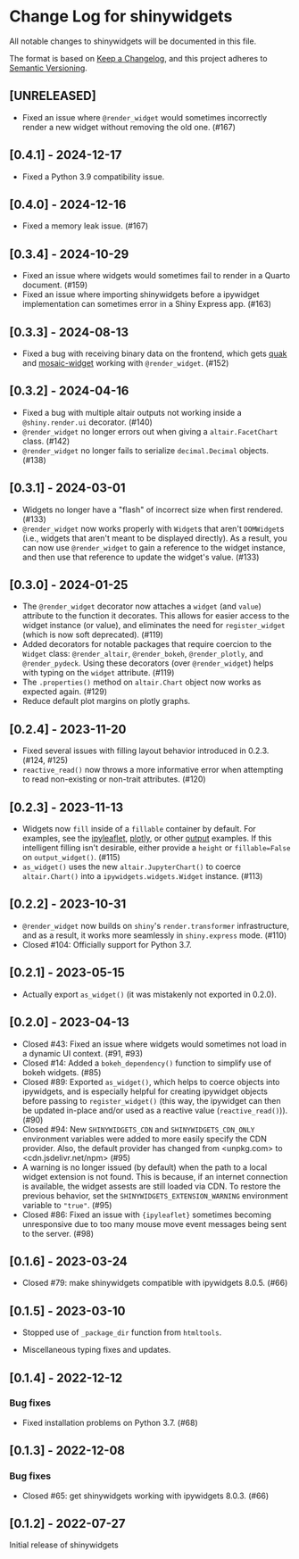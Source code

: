 # Change Log for shinywidgets

All notable changes to shinywidgets will be documented in this file.

The format is based on [Keep a Changelog](https://keepachangelog.com/en/1.0.0/),
and this project adheres to [Semantic Versioning](https://semver.org/spec/v2.0.0.html).

## [UNRELEASED]

* Fixed an issue where `@render_widget` would sometimes incorrectly render a new widget without removing the old one. (#167)

## [0.4.1] - 2024-12-17

* Fixed a Python 3.9 compatibility issue.

## [0.4.0] - 2024-12-16

* Fixed a memory leak issue. (#167)

## [0.3.4] - 2024-10-29

* Fixed an issue where widgets would sometimes fail to render in a Quarto document. (#159)
* Fixed an issue where importing shinywidgets before a ipywidget implementation can sometimes error in a Shiny Express app. (#163)

## [0.3.3] - 2024-08-13

* Fixed a bug with receiving binary data on the frontend, which gets [quak](https://github.com/manzt/quak) and [mosaic-widget](https://idl.uw.edu/mosaic/jupyter/) working with `@render_widget`. (#152)

## [0.3.2] - 2024-04-16

* Fixed a bug with multiple altair outputs not working inside a `@shiny.render.ui` decorator. (#140)
* `@render_widget` no longer errors out when giving a `altair.FacetChart` class. (#142)
* `@render_widget` no longer fails to serialize `decimal.Decimal` objects. (#138)

## [0.3.1] - 2024-03-01

* Widgets no longer have a "flash" of incorrect size when first rendered. (#133)
* `@render_widget` now works properly with `Widget`s that aren't `DOMWidget`s (i.e., widgets that aren't meant to be displayed directly). As a result, you can now use `@render_widget` to gain a reference to the widget instance, and then use that reference to update the widget's value. (#133)

## [0.3.0] - 2024-01-25

* The `@render_widget` decorator now attaches a `widget` (and `value`) attribute to the function it decorates. This allows for easier access to the widget instance (or value), and eliminates the need for `register_widget` (which is now soft deprecated).  (#119)
* Added decorators for notable packages that require coercion to the `Widget` class: `@render_altair`, `@render_bokeh`, `@render_plotly`, and `@render_pydeck`. Using these decorators (over `@render_widget`) helps with typing on the `widget` attribute. (#119)
* The `.properties()` method on `altair.Chart` object now works as expected again. (#129)
* Reduce default plot margins on plotly graphs.

## [0.2.4] - 2023-11-20

* Fixed several issues with filling layout behavior introduced in 0.2.3. (#124, #125)
* `reactive_read()` now throws a more informative error when attempting to read non-existing or non-trait attributes. (#120)

## [0.2.3] - 2023-11-13

* Widgets now `fill` inside of a `fillable` container by default. For examples, see the [ipyleaflet](https://github.com/posit-dev/py-shinywidgets/blob/main/examples/ipyleaflet/app.py), [plotly](https://github.com/posit-dev/py-shinywidgets/blob/main/examples/plotly/app.py), or other [output](https://github.com/posit-dev/py-shinywidgets/blob/main/examples/outputs/app.py) examples. If this intelligent filling isn't desirable, either provide a `height` or `fillable=False` on `output_widget()`. (#115)
* `as_widget()` uses the new `altair.JupyterChart()` to coerce `altair.Chart()` into a `ipywidgets.widgets.Widget` instance. (#113)

## [0.2.2] - 2023-10-31

* `@render_widget` now builds on `shiny`'s `render.transformer` infrastructure, and as a result, it works more seamlessly in `shiny.express` mode. (#110)
* Closed #104: Officially support for Python 3.7.

## [0.2.1] - 2023-05-15

* Actually export `as_widget()` (it was mistakenly not exported in 0.2.0).

## [0.2.0] - 2023-04-13

* Closed #43: Fixed an issue where widgets would sometimes not load in a dynamic UI context. (#91, #93)
* Closed #14: Added a `bokeh_dependency()` function to simplify use of bokeh widgets. (#85)
* Closed #89: Exported `as_widget()`, which helps to coerce objects into ipywidgets, and is especially helpful for creating ipywidget objects before passing to `register_widget()` (this way, the ipywidget can then be updated in-place and/or used as a reactive value (`reactive_read()`)). (#90)
* Closed #94: New `SHINYWIDGETS_CDN` and `SHINYWIDGETS_CDN_ONLY` environment variables were added to more easily specify the CDN provider. Also, the default provider has changed from <unpkg.com> to <cdn.jsdelivr.net/npm> (#95)
* A warning is no longer issued (by default) when the path to a local widget extension is not found. This is because, if an internet connection is available, the widget assests are still loaded via CDN. To restore the previous behavior, set the `SHINYWIDGETS_EXTENSION_WARNING` environment variable to `"true"`. (#95)
* Closed #86: Fixed an issue with `{ipyleaflet}` sometimes becoming unresponsive due to too many mouse move event messages being sent to the server. (#98)

## [0.1.6] - 2023-03-24

* Closed #79: make shinywidgets compatible with ipywidgets 8.0.5. (#66)

## [0.1.5] - 2023-03-10

* Stopped use of `_package_dir` function from `htmltools`.

* Miscellaneous typing fixes and updates.

## [0.1.4] - 2022-12-12

### Bug fixes

* Fixed installation problems on Python 3.7. (#68)


## [0.1.3] - 2022-12-08

### Bug fixes

* Closed #65: get shinywidgets working with ipywidgets 8.0.3. (#66)


## [0.1.2] - 2022-07-27

Initial release of shinywidgets
